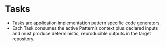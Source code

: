# Tasks

- Tasks are application implementation pattern specific code generators. 
- Each Task consumes the active Pattern’s context plus declared inputs and must produce deterministic, reproducible outputs in the target repository.
